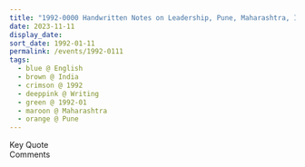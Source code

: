 ```yaml
---
title: "1992-0000 Handwritten Notes on Leadership, Pune, Maharashtra, India"
date: 2023-11-11
display_date: 
sort_date: 1992-01-11
permalink: /events/1992-0111
tags:
  - blue @ English
  - brown @ India
  - crimson @ 1992
  - deeppink @ Writing
  - green @ 1992-01
  - maroon @ Maharashtra
  - orange @ Pune
---
```


<wave-list>
  <list-title color="green" width="75">Key Quote</list-title>
  <list-item color="BlanchedAlmond"  width="200"></list-item>
  <list-item color="Lavender"></list-item>
  <list-item color="BlanchedAlmond"></list-item>
</wave-list>

<br>

<wave-list>
  <list-title color="green" width="75">Comments</list-title>
  <list-item color="BlanchedAlmond"  width="200"></list-item>
  <list-item color="Lavender"></list-item>
  <list-item color="BlanchedAlmond"></list-item>
</wave-list>